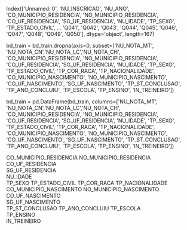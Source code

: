 Index(['Unnamed: 0', 'NU_INSCRICAO', 'NU_ANO', 'CO_MUNICIPIO_RESIDENCIA',
       'NO_MUNICIPIO_RESIDENCIA', 'CO_UF_RESIDENCIA', 'SG_UF_RESIDENCIA',
       'NU_IDADE', 'TP_SEXO', 'TP_ESTADO_CIVIL',
       ...
       'Q041', 'Q042', 'Q043', 'Q044', 'Q045', 'Q046', 'Q047', 'Q048', 'Q049',
       'Q050'],
      dtype='object', length=167)

bd_train = bd_train.dropna(axis=0, subset=['NU_NOTA_MT', 'NU_NOTA_CN','NU_NOTA_LC','NU_NOTA_CH', 'CO_MUNICIPIO_RESIDENCIA', 'NO_MUNICIPIO_RESIDENCIA', 'CO_UF_RESIDENCIA', 'SG_UF_RESIDENCIA', 'NU_IDADE', 'TP_SEXO', 'TP_ESTADO_CIVIL', 'TP_COR_RACA', 'TP_NACIONALIDADE', 'CO_MUNICIPIO_NASCIMENTO', 'NO_MUNICIPIO_NASCIMENTO', 'CO_UF_NASCIMENTO', 'SG_UF_NASCIMENTO', 'TP_ST_CONCLUSAO', 'TP_ANO_CONCLUIU', 'TP_ESCOLA', 'TP_ENSINO', 'IN_TREINEIRO'])

bd_train = pd.DataFrame(bd_train, columns=['NU_NOTA_MT', 'NU_NOTA_CN','NU_NOTA_LC','NU_NOTA_CH', 'CO_MUNICIPIO_RESIDENCIA', 'NO_MUNICIPIO_RESIDENCIA', 'CO_UF_RESIDENCIA', 'SG_UF_RESIDENCIA', 'NU_IDADE', 'TP_SEXO', 'TP_ESTADO_CIVIL', 'TP_COR_RACA', 'TP_NACIONALIDADE', 'CO_MUNICIPIO_NASCIMENTO', 'NO_MUNICIPIO_NASCIMENTO', 'CO_UF_NASCIMENTO', 'SG_UF_NASCIMENTO', 'TP_ST_CONCLUSAO', 'TP_ANO_CONCLUIU', 'TP_ESCOLA', 'TP_ENSINO', 'IN_TREINEIRO'])


CO_MUNICIPIO_RESIDENCIA	
NO_MUNICIPIO_RESIDENCIA	
CO_UF_RESIDENCIA	
SG_UF_RESIDENCIA	
NU_IDADE	
TP_SEXO	TP_ESTADO_CIVIL	
TP_COR_RACA	
TP_NACIONALIDADE	
CO_MUNICIPIO_NASCIMENTO	
NO_MUNICIPIO_NASCIMENTO	
CO_UF_NASCIMENTO	
SG_UF_NASCIMENTO	
TP_ST_CONCLUSAO	
TP_ANO_CONCLUIU	TP_ESCOLA	
TP_ENSINO	
IN_TREINEIRO

